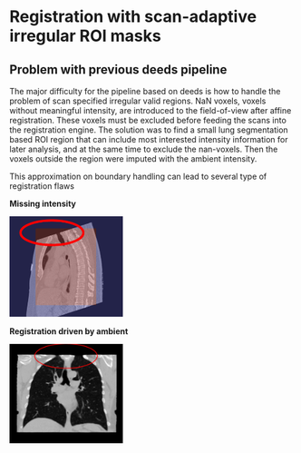 # Registration with scan-adaptive irregular ROI masks

## Problem with previous deeds pipeline

The major difficulty for the pipeline based on deeds is how to handle the problem of scan specified irregular valid regions.
NaN voxels, voxels without meaningful intensity, are introduced to the field-of-view after affine registration. 
These voxels must be excluded before feeding the scans into the registration engine. 
The solution was to find a small lung segmentation based ROI region that can include most interested intensity information for later analysis, 
and at the same time to exclude the nan-voxels. 
Then the voxels outside the region were imputed with the ambient intensity.

This approximation on boundary handling can lead to several type of registration flaws 

**Missing intensity**

<img src="./figs/missing_intensity.png" alt="drawing" width="200"/>


**Registration driven by ambient**

<img src="./figs/boundary_issue_2.png" alt="drawing" width="200" title="Registration driven by ambient"/>



